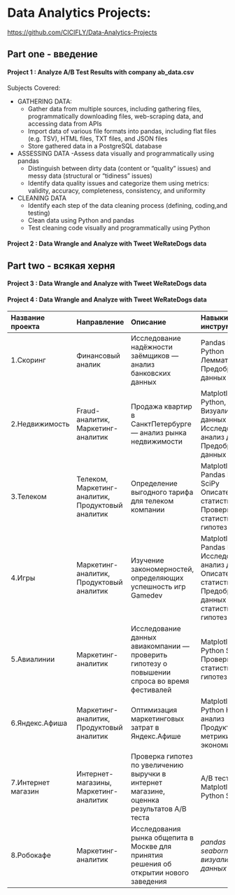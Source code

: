 # Data Analytics Projects:

https://github.com/CICIFLY/Data-Analytics-Projects

## Part one - введение

#### Project 1 : Analyze A/B Test Results with company ab_data.csv
Subjects Covered:

- GATHERING DATA:
  - Gather data from multiple sources, including gathering files, programmatically downloading files, web-scraping data, and accessing data from APIs
  - Import data of various file formats into pandas, including flat files (e.g. TSV), HTML files, TXT files, and JSON files
  - Store gathered data in a PostgreSQL database
- ASSESSING DATA
  -Assess data visually and programmatically using pandas
  - Distinguish between dirty data (content or “quality” issues) and messy data (structural or “tidiness” issues)
  - Identify data quality issues and categorize them using metrics: validity, accuracy, completeness, consistency, and uniformity
- CLEANING DATA
  - Identify each step of the data cleaning process (defining, coding,and testing)
  - Clean data using Python and pandas
  - Test cleaning code visually and programmatically using Python


#### Project 2 : Data Wrangle and Analyze with Tweet WeRateDogs data

## Part two - всякая херня

#### Project 3 : Data Wrangle and Analyze with Tweet WeRateDogs data
#### Project 4 : Data Wrangle and Analyze with Tweet WeRateDogs data

| Название проекта | Направление | Описание | Навыки и инструменты |
| :---------------------- | :--------------------------- | :---------------------- | :---------------------- |
| 1.Скоринг | Финансовый аналик  | Исследование надёжности заёмщиков — анализ банковских данных   | Pandas PyMystem3 Python Лемматизация Предобработка данных  |
| 2.Недвижимость | Fraud-аналитик, Маркетинг-аналитик   | Продажа квартир в СанктПетербурге — анализ рынка недвижимости | Matplotlib, Pandas, Python, Визуализация данных Исследовательский анализ данных Предобработка данных |
| 3.Телеком | Телеком, Маркетинг-аналитик, Продуктовый аналитик  | Определение выгодного тарифа для телеком компании | Matplotlib NumPy Pandas Python SciPy Описательная статистика Проверка статистических гипотез  |
| 4.Игры | Маркетинг-аналитик, Продуктовый аналитик   | Изучение закономерностей, определяющих успешность игр Gamedev | Matplotlib NumPy Pandas Python Исследовательский анализ данных Описательная статистика Предобработка данных Проверка статистических гипотез   |
| 5.Авиалинии | Маркетинг-аналитик | Исследование данных авиакомпании — проверить гипотезу о повышении спроса во время фестивалей | Matplotlib Pandas Python SQL SciPy Проверка статистических гипотез |
| 6.Яндекс.Афиша | Маркетинг-аналитик, Продуктовый аналитик  | Оптимизация маркетинговых затрат в Яндекс.Афише | Matplotlib Pandas Python Когортный анализ Продуктовые метрики Юнит-экономика  |
| 7.Интернет магазин | Интернет-магазины, Маркетинг-аналитик  | Проверка гипотез по увеличению выручки в интернет магазине, оценнка результатов A/B теста  | A/B тестирование Matplotlib Pandas Python SciPy  |
| 8.Робокафе | Маркетинг-аналитик | Исследования рынка общепита в Москве для принятия решения об открытии нового заведения | *pandas* *plotly*  *seaborn* *визуализация данных* |
